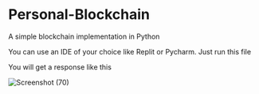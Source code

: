 # Personal-Blockchain
A simple blockchain implementation in Python

You can use an IDE of your choice like Replit or Pycharm. Just run this file

You will get a response like this 

![Screenshot (70)](https://github.com/Rabeet8/Personal-Blockchain/assets/92630941/54131608-cbab-41b1-afa0-53d8bb8c8965)

